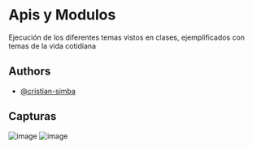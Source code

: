 # Apis y Modulos
Ejecución de los diferentes temas vistos en clases, ejemplificados con temas de la vida cotidiana
## Authors
- [@cristian-simba](https://github.com/cristian-simba)
## Capturas
![image](https://github.com/cristian-simba/api-modulos/assets/117742977/d5eaf7a8-7b32-4baf-8b55-229d8251a13e)
![image](https://github.com/cristian-simba/api-modulos/assets/117742977/e28284a9-a908-4b22-9795-c486b332acb8)

